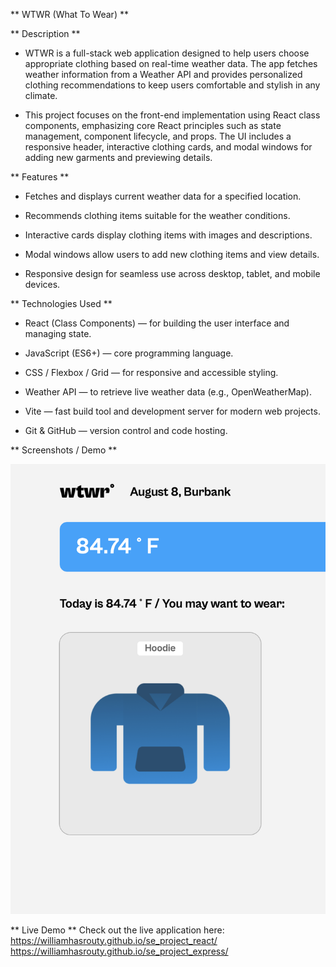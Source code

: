 ** WTWR (What To Wear) **

** Description **

- WTWR is a full-stack web application designed to help users choose appropriate clothing based on real-time weather data. The app fetches weather information from a Weather API and provides personalized clothing recommendations to keep users comfortable and stylish in any climate.

- This project focuses on the front-end implementation using React class components, emphasizing core React principles such as state management, component lifecycle, and props. The UI includes a responsive header, interactive clothing cards, and modal windows for adding new garments and previewing details.

** Features **

- Fetches and displays current weather data for a specified location.

- Recommends clothing items suitable for the weather conditions.

- Interactive cards display clothing items with images and descriptions.

- Modal windows allow users to add new clothing items and view details.

- Responsive design for seamless use across desktop, tablet, and mobile devices.

** Technologies Used **

- React (Class Components) — for building the user interface and managing state.

- JavaScript (ES6+) — core programming language.

- CSS / Flexbox / Grid — for responsive and accessible styling.

- Weather API — to retrieve live weather data (e.g., OpenWeatherMap).

- Vite — fast build tool and development server for modern web projects.

- Git & GitHub — version control and code hosting.

** Screenshots / Demo **

![WTWR Screenshot](src/assets/WTWR.png)

** Live Demo **
Check out the live application here: https://williamhasrouty.github.io/se_project_react/
https://williamhasrouty.github.io/se_project_express/


